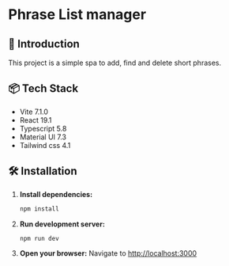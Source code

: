 # Phrase List manager

## 🚀 Introduction
This project is a simple spa to add, find and delete short phrases.

## 📦 Tech Stack

- Vite 7.1.0
- React 19.1
- Typescript 5.8
- Material UI 7.3
- Tailwind css 4.1

## 🛠️ Installation

1. **Install dependencies:**

   ```bash
   npm install
   ```

2. **Run development server:**

   ```bash
   npm run dev
   ```

4. **Open your browser:**
   Navigate to [http://localhost:3000](http://localhost:5173/)